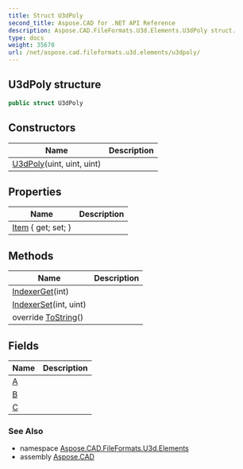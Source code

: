 ```yaml
---
title: Struct U3dPoly
second_title: Aspose.CAD for .NET API Reference
description: Aspose.CAD.FileFormats.U3d.Elements.U3dPoly struct. 
type: docs
weight: 35670
url: /net/aspose.cad.fileformats.u3d.elements/u3dpoly/
---
```

## U3dPoly structure

```csharp
public struct U3dPoly
```

## Constructors

| Name | Description |
| --- | --- |
| [U3dPoly](u3dpoly/)(uint, uint, uint) |  |

## Properties

| Name | Description |
| --- | --- |
| [Item](../../aspose.cad.fileformats.u3d.elements/u3dpoly/item/) { get; set; } |  |

## Methods

| Name | Description |
| --- | --- |
| [IndexerGet](../../aspose.cad.fileformats.u3d.elements/u3dpoly/indexerget/)(int) |  |
| [IndexerSet](../../aspose.cad.fileformats.u3d.elements/u3dpoly/indexerset/)(int, uint) |  |
| override [ToString](../../aspose.cad.fileformats.u3d.elements/u3dpoly/tostring/)() |  |

## Fields

| Name | Description |
| --- | --- |
| [A](../../aspose.cad.fileformats.u3d.elements/u3dpoly/a/) |  |
| [B](../../aspose.cad.fileformats.u3d.elements/u3dpoly/b/) |  |
| [C](../../aspose.cad.fileformats.u3d.elements/u3dpoly/c/) |  |

### See Also

* namespace [Aspose.CAD.FileFormats.U3d.Elements](../../aspose.cad.fileformats.u3d.elements/)
* assembly [Aspose.CAD](../../)


